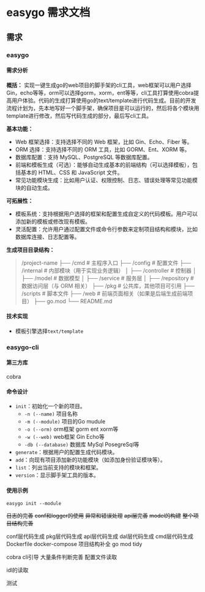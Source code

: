 # easygo 需求文档
## 需求
### easygo
#### 需求分析
**概括：**
实现一键生成go的web项目的脚手架的cli工具，web框架可以用户选择Gin，echo等等，orm可以选择gorm，xorm，ent等等，cli工具打算使用cobra提高用户体验。代码的生成打算使用go的text/template进行代码生成。目前的开发流程计划为，先本地写好一个脚手架，确保项目是可以运行的，然后将各个模块用template进行修改，然后写代码生成的部分，最后写cli工具。

**基本功能：**
- Web 框架选择：支持选择不同的 Web 框架，比如 Gin、Echo、Fiber 等。
- ORM 选择：支持选择不同的 ORM 工具，比如 GORM、Ent、XORM 等。
- 数据库配置：支持 MySQL、PostgreSQL 等数据库配置。
- 前端和模板生成（可选）：能够自动生成基本的前端结构（可以选择模板），包括基本的 HTML、CSS 和 JavaScript 文件。
- 常见功能模块生成：比如用户认证、权限控制、日志、错误处理等常见功能模块的自动生成。

**可拓展性：**
- 模板系统：支持根据用户选择的框架和配置生成自定义的代码模板。用户可以添加新的模板或修改现有模板。
- 灵活配置：允许用户通过配置文件或命令行参数来定制项目结构和模块，比如数据库连接、日志配置等。 

**生成项目目录结构：**
> /project-name
  ├── /cmd              # 主程序入口
  ├── /config           # 配置文件
  ├── /internal         # 内部模块（用于实现业务逻辑）
  │   ├── /controller   # 控制器
  │   ├── /model        # 数据模型
  │   ├── /service      # 服务层
  │   ├── /repository   # 数据访问层（与 ORM 相关）
  ├── /pkg              # 公共库，其他项目可引用
  ├── /scripts          # 脚本文件
  ├── /web               # 前端页面相关（如果是后端生成前端项目）
  ├── go.mod
  └── README.md

#### 技术实现
- 模板引擎选择`text/template`
### easygo-cli
#### 第三方库
cobra
#### 命令设计
- `init`：初始化一个新的项目。
  - `-n (--name)` 项目名称
  - `-m (--module)` 项目的Go mudule
  - `-o (--orm)` orm框架 gorm ent xorm等
  - `-w (--web)` web框架 Gin Echo等
  - `-db (--database)` 数据库 MySql PosegreSql等
- `generate`：根据用户的配置生成代码模块。
- `add`：向现有项目添加新的功能模块（如添加身份验证模块等）。
- `list`：列出当前支持的模块和框架。
- `version`：显示脚手架工具的版本。
#### 使用示例
`easygo init --module` 


~~日志的完善~~ 
~~conf和logger的使用~~
~~异常和错误处理~~
~~api层完善~~
~~model的构建~~
~~整个项目结构完善~~

conf层代码生成
pkg层代码生成
api层代码生成
dal层代码生成
cmd层代码生成
Dockerfile
docker-compose
项目结构补全
go mod tidy

cobra cli引导
大量条件判断完善
配置文件读取

idl的读取

测试